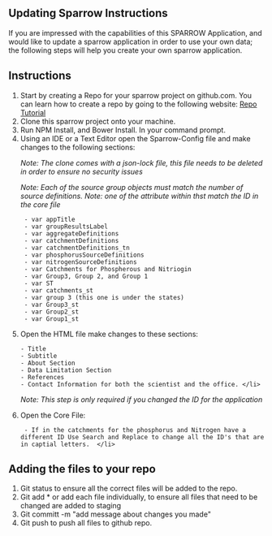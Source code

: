 ## Updating Sparrow Instructions ##

If you are impressed with the capabilities  of this SPARROW Application, and would like to update a sparrow application in order to use your own data; the following steps will help you create your own sparrow application. 
 
## Instructions ## 
<ol> 
<li> Start by creating a Repo for your sparrow project on github.com. You can learn how to create a repo by  going to the following website: <a href ="http://kbroman.org/github_tutorial/pages/init.html">Repo Tutorial </a></li>
<lI> Clone  this sparrow project onto your machine. </li>
<lI> Run NPM Install, and Bower Install. In your command prompt. </li> 
<li> Using an IDE or a Text Editor open the Sparrow-Config file and make changes to the following sections: 
  
   _Note: The clone comes with a json-lock file, this file needs to be deleted in order to ensure no security issues_ 
   
  _Note: Each of the source group objects must match the number of source definitions._ 
  *Note: one of the attribute within thst match the ID in the core file*

	 - var appTitle
	 - var groupResultsLabel
	 - var aggregateDefinitions
	 - var catchmentDefinitions 
	 - var catchmentDefinitions_tn 
	 - var phosphorusSourceDefinitions 
	 - var nitrogenSourceDefinitions 
	 - var Catchments for Phospherous and Nitriogin  
	 - var Group3, Group 2, and Group 1 
	 - var ST 
	 - var catchments_st
	 - var group 3 (this one is under the states)
	 - var Group3_st
	 - var Group2_st
	 - var Group1_st
   </li>
   
<li>  Open the HTML file make changes to these sections:
    
    - Title 
    - Subtitle  
    - About Section
    - Data Limitation Section
    - References 
    - Contact Information for both the scientist and the office. </li> 
 
 
 _Note: This step is only required if you changed the ID for the application_
 
<li> Open the Core File: 
	
     - If in the catchments for the phosphorus and Nitrogen have a different ID Use Search and Replace to change all the ID's that are in captial letters.  </li>
</ol> 

## Adding the files to your repo ##
<ol> 
	<li> Git status to ensure all the correct files will be added to the repo.  </li> 
	<li> Git add * or add each file individually, to ensure all files that need to be changed are added to staging </li>
	<li> Git committ -m "add message about changes you made" </li> 
	<li> Git push to push  all files to github repo. </li> 
</ol> 

	
